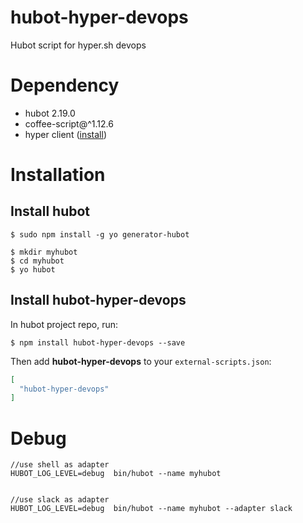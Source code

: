 hubot-hyper-devops
================================
Hubot script for hyper.sh devops


# Dependency

- hubot 2.19.0
- coffee-script@^1.12.6
- hyper client ([install](https://docs.hyper.sh/GettingStarted/install.html))


# Installation

## Install hubot

```
$ sudo npm install -g yo generator-hubot

$ mkdir myhubot
$ cd myhubot
$ yo hubot
```

## Install hubot-hyper-devops

In hubot project repo, run:

`$ npm install hubot-hyper-devops --save`

Then add **hubot-hyper-devops** to your `external-scripts.json`:

```json
[
  "hubot-hyper-devops"
]
```


# Debug

```
//use shell as adapter
HUBOT_LOG_LEVEL=debug  bin/hubot --name myhubot


//use slack as adapter
HUBOT_LOG_LEVEL=debug  bin/hubot --name myhubot --adapter slack
```
